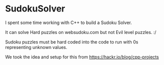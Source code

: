 # SudokuSolver
I spent some time working with C++ to build a Sudoku Solver.

It can solve Hard puzzles on websudoku.com but not Evil level puzzles. :/

Sudoku puzzles must be hard coded into the code to run with 0s representing unknown values.

We took the idea and setup for this from https://hackr.io/blog/cpp-projects
